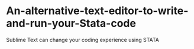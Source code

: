 # An-alternative-text-editor-to-write-and-run-your-Stata-code
Sublime Text can change your coding experience using STATA
